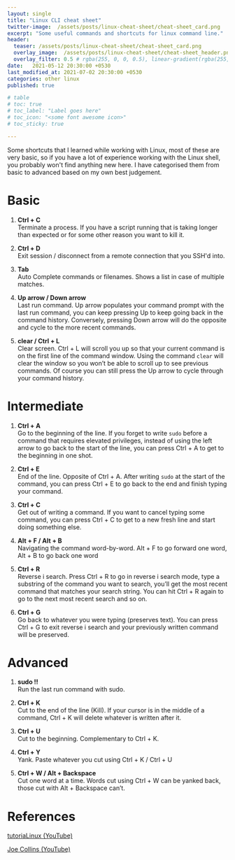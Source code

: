 ```yaml
---
layout: single
title: "Linux CLI cheat sheet"
twitter-image:  /assets/posts/linux-cheat-sheet/cheat-sheet_card.png
excerpt: "Some useful commands and shortcuts for linux command line."
header:
  teaser: /assets/posts/linux-cheat-sheet/cheat-sheet_card.png
  overlay_image:  /assets/posts/linux-cheat-sheet/cheat-sheet_header.png
  overlay_filter: 0.5 # rgba(255, 0, 0, 0.5), linear-gradient(rgba(255, 0, 0, 0.5), rgba(0, 255, 255, 0.5))
date:   2021-05-12 20:30:00 +0530
last_modified_at: 2021-07-02 20:30:00 +0530
categories: other linux
published: true

# table
# toc: true
# toc_label: "Label goes here"
# toc_icon: "<some font awesome icon>"
# toc_sticky: true

---
```


Some shortcuts that I learned while working with Linux, most of these are very basic, so if
you have a lot of experience working with the Linux shell, you probably won't find anything
new here. I have categorised them from basic to advanced based on my own best judgement.


# Basic



1. **Ctrl + C**  
Terminate a process. If you have a script running that is taking longer than expected or for some other reason you want to kill it.



2. **Ctrl + D**  
Exit session / disconnect from a remote connection that you SSH'd into.



3. **Tab**  
Auto Complete commands or filenames. Shows a list in case of multiple matches.


4. **Up arrow / Down arrow**  
Last run command. Up arrow populates your command prompt with the last run command, you can keep pressing Up to keep going back in the command history. Conversely, pressing Down arrow will do the opposite and cycle to the more recent commands.



5. **clear / Ctrl + L**  
Clear screen. Ctrl + L will scroll you up so that your current command is on the first line of the command window. Using the command `clear` will clear the window so you won’t be able to scroll up to see previous commands. Of course you can still press the Up arrow to cycle through your command history.


# Intermediate

1. **Ctrl + A**  
Go to the beginning of the line. If you forget to write `sudo` before a command that requires elevated privileges, instead of using the left arrow to go back to the start of the line, you can press Ctrl + A to get to the beginning in one shot.



2. **Ctrl + E**  
End of the line. Opposite of Ctrl + A. After writing `sudo` at the start of the command, you can press Ctrl + E to go back to the end and finish typing your command.



3. **Ctrl + C**  
Get out of writing a command. If you want to cancel typing some command, you can press Ctrl + C to get to a new fresh line and start doing something else.



4. **Alt + F / Alt + B**  
Navigating the command word-by-word. Alt + F to go forward one word, Alt + B to go back one word



5. **Ctrl + R**  
Reverse i search.  Press Ctrl + R to go in reverse i search mode, type a substring of the command you want to search, you’ll get the most recent command that matches your search string. You can hit Ctrl + R again to go to the next most recent search and so on.



6. **Ctrl + G**  
Go back to whatever you were typing (preserves text). You can press Ctrl + G to exit reverse i search and your previously written command will be preserved.


# Advanced

1. **sudo !!**  
Run the last run command with sudo.



2. **Ctrl + K**  
Cut to the end of the line (Kill). If your cursor is in the middle of a command, Ctrl + K will delete whatever is written after it.



3. **Ctrl + U**  
Cut to the beginning. Complementary to Ctrl + K.



4. **Ctrl + Y**  
Yank. Paste whatever you cut using Ctrl + K / Ctrl + U



5. **Ctrl + W / Alt  + Backspace**  
Cut one word at a time. Words cut using Ctrl + W can be yanked back, those cut with Alt + Backspace can’t.


# References

[tutoriaLinux (YouTube)](https://www.youtube.com/c/tutoriaLinux/featured)

[Joe Collins (YouTube)](https://www.youtube.com/user/BadEditPro)
